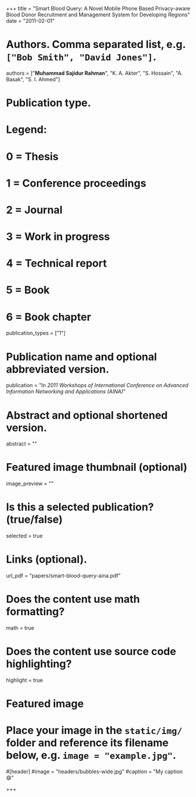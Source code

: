 +++
title = "Smart Blood Query: A Novel Mobile Phone Based Privacy-aware Blood Donor Recruitment and Management System for Developing Regions"
date = "2011-02-01"

# Authors. Comma separated list, e.g. `["Bob Smith", "David Jones"]`.
authors = ["**Muhammad Sajidur Rahman**", "K. A. Akter", "S. Hossain", "A. Basak", "S. I. Ahmed"]

# Publication type.
# Legend:
# 0 = Thesis
# 1 = Conference proceedings
# 2 = Journal
# 3 = Work in progress
# 4 = Technical report
# 5 = Book
# 6 = Book chapter
publication_types = ["1"]

# Publication name and optional abbreviated version.
publication = "In *2011 Workshops of International Conference on Advanced Information Networking and Applications (AINA)*"

# Abstract and optional shortened version.
abstract = ""

# Featured image thumbnail (optional)
image_preview = ""

# Is this a selected publication? (true/false)
selected = true



# Links (optional).
url_pdf = "papers/smart-blood-query-aina.pdf"

# Does the content use math formatting?
math = true

# Does the content use source code highlighting?
highlight = true

# Featured image
# Place your image in the `static/img/` folder and reference its filename below, e.g. `image = "example.jpg"`.
#[header]
#image = "headers/bubbles-wide.jpg"
#caption = "My caption :smile:"

+++
